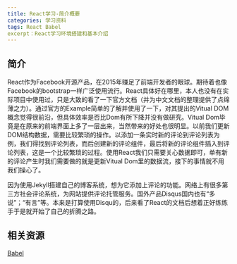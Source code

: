 ```yaml
---
title: React学习-简介概要
categories: 学习资料
tags: React Babel
excerpt：React学习环境搭建和基本介绍
---
```


## 简介

React作为Facebook开源产品，在2015年赚足了前端开发者的眼球。期待着也像Facebook的bootstrap一样广泛使用流行。React具体好在哪里，本人也没有在实际项目中使用过，只是大致的看了一下官方文档（并为中文文档的整理提供了点绵薄之力）。通过官方的Example简单的了解并使用了一下，对其提出的Vitual DOM概念觉得很前沿，但具体效率是否比Dom有所下降并没有做研究。Vitual Dom毕竟是在原来的前端界面上多了一层出来，当然带来的好处也很明显。以前我们更新DOM结构数据，需要比较繁琐的操作。以添加一条实时新的评论到评论列表为例，我们得找到评论列表，而后创建新的评论组件，最后将新的评论组件插入到评论列表，这是一个比较繁琐的过程。使用React我们只需要关心数据即可，单有新的评论产生时我们需要做的就是更新Vitual Dom里的数据流，接下的事情就不用我们操心了。

因为使用Jekyll搭建自己的博客系统，想为它添加上评论的功能。网络上有很多第三方社会评论系统，为网站提供评论托管服务。国外产品Disqus国内也有“多说”；“有言”等。本来是打算使用Disqu的，后来看了React的文档后想着正好练练手于是就开始了自己的折腾之路。






## 相关资源

[Babel](https://babeljs.io/)